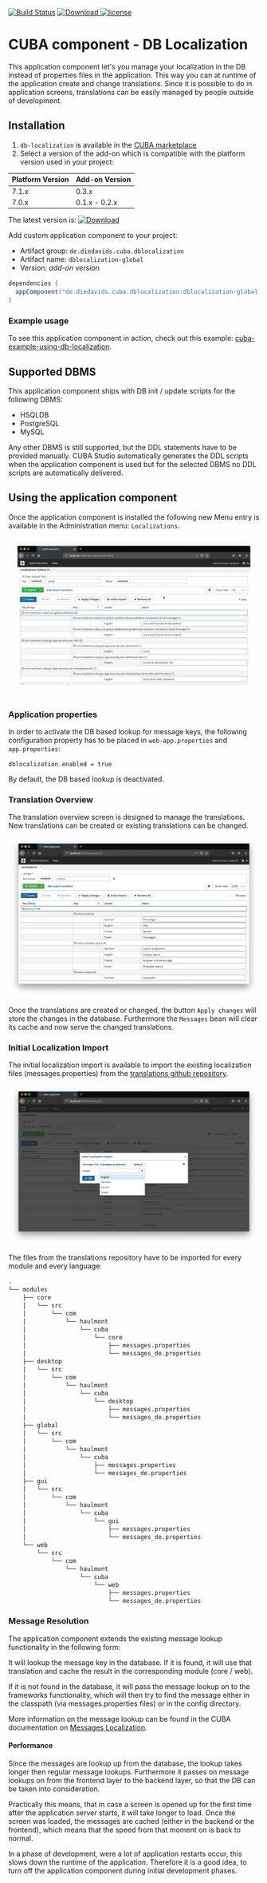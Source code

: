 [![Build Status](https://travis-ci.com/mariodavid/cuba-component-db-localization.svg?branch=master)](https://travis-ci.com/mariodavid/cuba-component-db-localization)
[ ![Download](https://api.bintray.com/packages/mariodavid/cuba-components/cuba-component-db-localization/images/download.svg) ](https://bintray.com/mariodavid/cuba-components/cuba-component-db-localization/_latestVersion)
[![license](https://img.shields.io/badge/license-Apache%20License%202.0-blue.svg?style=flat)](http://www.apache.org/licenses/LICENSE-2.0)

CUBA component - DB Localization
======================

This application component let's you manage your localization in the DB instead of properties files in the application.
This way you can at runtime of the application create and change translations. Since it is possible to do in application
screens, translations can be easily managed by people outside of development.

## Installation

1. `db-localization` is available in the [CUBA marketplace](https://www.cuba-platform.com/marketplace)
2. Select a version of the add-on which is compatible with the platform version used in your project:

| Platform Version | Add-on Version |
| ---------------- | -------------- |
| 7.1.x            | 0.3.x          |
| 7.0.x            | 0.1.x - 0.2.x  |

The latest version is: [ ![Download](https://api.bintray.com/packages/mariodavid/cuba-components/cuba-component-db-localization/images/download.svg) ](https://bintray.com/mariodavid/cuba-components/cuba-component-db-localization/_latestVersion)

Add custom application component to your project:

* Artifact group: `de.diedavids.cuba.dblocalization`
* Artifact name: `dblocalization-global`
* Version: *add-on version*

```groovy
dependencies {
  appComponent("de.diedavids.cuba.dblocalization:dblocalization-global:*addon-version*")
}
```

### Example usage

To see this application component in action, check out this example: [cuba-example-using-db-localization](https://github.com/mariodavid/cuba-example-using-db-localization).


## Supported DBMS

This application component ships with DB init / update scripts for the following DBMS:

* HSQLDB
* PostgreSQL
* MySQL

Any other DBMS is still supported, but the DDL statements have to be provided manually. CUBA Studio automatically
generates the DDL scripts when the application component is used but for the selected DBMS no DDL scripts are automatically
delivered.


## Using the application component

Once the application component is installed the following new Menu entry is available in the Administration menu: `Localizations`.

![overview](https://github.com/mariodavid/cuba-component-db-localization/blob/master/img/0-overview.gif)


### Application properties

In order to activate the DB based lookup for message keys, the following configuration property has to be placed in `web-app.properties` and `app.properties`:

```
dblocalization.enabled = true
```

By default, the DB based lookup is deactivated.

### Translation Overview

The translation overview screen is designed to manage the translations. New translations can be created or existing translations
can be changed.

![translations-overview](https://github.com/mariodavid/cuba-component-db-localization/blob/master/img/1-translations-overview.png)

Once the translations are created or changed, the button `Apply changes` will store the changes in the database. Furthermore
the `Messages` bean will clear its cache and now serve the changed translations.

### Initial Localization Import

The initial localization import is available to import the existing localization files (messages.properties) from the [translations github repository](https://github.com/cuba-platform/translations/).

![initial-localization-import](https://github.com/mariodavid/cuba-component-db-localization/blob/master/img/2-initial-localization-import.png)

The files from the translations repository have to be imported for every module and every language:

```
.
└── modules
    ├── core
    │   └── src
    │       └── com
    │           └── haulmont
    │               └── cuba
    │                   └── core
    │                       ├── messages.properties
    │                       └── messages_de.properties
    ├── desktop
    │   └── src
    │       └── com
    │           └── haulmont
    │               └── cuba
    │                   └── desktop
    │                       ├── messages.properties
    │                       └── messages_de.properties
    ├── global
    │   └── src
    │       └── com
    │           └── haulmont
    │               └── cuba
    │                   ├── messages.properties
    │                   └── messages_de.properties
    ├── gui
    │   └── src
    │       └── com
    │           └── haulmont
    │               └── cuba
    │                   └── gui
    │                       ├── messages.properties
    │                       └── messages_de.properties
    └── web
        └── src
            └── com
                └── haulmont
                    └── cuba
                        └── web
                            ├── messages.properties
                            └── messages_de.properties
```

### Message Resolution

The application component extends the existing message lookup functionality in the following form:

It will lookup the message key in the database. If it is found, it will use that translation and cache the result
in the corresponding module (core / web).

If it is not found in the database, it will pass the message lookup on to the frameworks functionality, which will
then try to find the message either in the classpath (via messages.properties files) or in the config directory.

More information on the message lookup can be found in the CUBA documentation on [Messages Localization](https://doc.cuba-platform.com/manual-7.0/localization.html).

#### Performance

Since the messages are lookup up from the database, the lookup takes longer then regular message lookups.
Furthermore it passes on message lookups on from the frontend layer to the backend layer, so that the DB can be taken into
consideration.

Practically this means, that in case a screen is opened up for the first time after the application server starts,
it will take longer to load. Once the screen was loaded, the messages are cached (either in the backend or the frontend),
which means that the speed from that moment on is back to normal.

In a phase of development, were a lot of application restarts occur, this slows down the runtime of the application.
Therefore it is a good idea, to turn off the application component during initial development phases.

